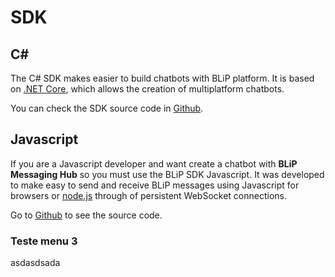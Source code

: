 # SDK

## C\# 

The C# SDK makes easier to build chatbots with BLiP platform. It is based on [.NET Core](https://dot.net/core), which allows the creation of multiplatform chatbots.

You can check the SDK source code in [Github](https://github.com/takenet/blip-sdk-csharp/).

## Javascript

If you are a Javascript developer and want create a chatbot with **BLiP Messaging Hub** so you must use the BLiP SDK Javascript. It was developed to make easy to send and receive BLiP messages using Javascript for browsers or [node.js](https://nodejs.org/) through of persistent WebSocket connections.

Go to [Github](https://github.com/takenet/messaginghub-client-js) to see the source code.


### Teste menu 3

asdasdsada